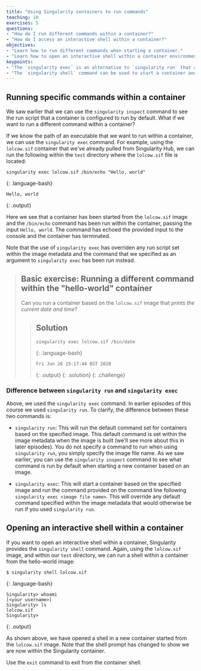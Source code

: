 ```yaml
---
title: "Using Singularity containers to run commands"
teaching: 10
exercises: 5
questions:
- "How do I run different commands within a container?"
- "How do I access an interactive shell within a container?"
objectives:
- "Learn how to run different commands when starting a container."
- "Learn how to open an interactive shell within a container environment."
keypoints:
- "The `singularity exec` is an alternative to `singularity run` that allows you to start a container running a specific command."
- "The `singularity shell` command can be used to start a container and run an interactive shell within it."
---
```


## Running specific commands within a container

We saw earlier that we can use the `singularity inspect` command to see the run script that a container is configured to run by default. What if we want to run a different command within a container?

If we know the path of an executable that we want to run within a container, we can use the `singularity exec` command. For example, using the `lolcow.sif` container that we've already pulled from Singularity Hub, we can run the following within the `test` directory where the `lolcow.sif` file is located:

~~~
singularity exec lolcow.sif /bin/echo "Hello, world"
~~~
{: .language-bash}

~~~
Hello, world
~~~
{: .output}

Here we see that a container has been started from the `lolcow.sif` image and the `/bin/echo` command has been run within the container, passing the input `Hello, world`. The command has echoed the provided input to the console and the container has terminated.

Note that the use of `singularity exec` has overriden any run script set within the image metadata and the command that we specified as an argument to `singularity exec` has been run instead.

> ## Basic exercise: Running a different command within the "hello-world" container
>
> Can you run a container based on the `lolcow.sif` image that *prints the current date and time*?
> 
> > ## Solution
> >
> > ~~~
> > singularity exec lolcow.sif /bin/date
> > ~~~
> > {: .language-bash}
> > 
> > ~~~
> > Fri Jun 26 15:17:44 BST 2020
> > ~~~
> > {: .output}
> {: .solution}
{: .challenge}


### Difference between `singularity run` and `singularity exec`

Above, we used the `singularity exec` command. In earlier episodes of this
course we used `singularity run`. To clarify, the difference between these
two commands is:

 - `singularity run`: This will run the default command set for containers
   based on the specified image. This default command is set within
   the image metadata when the image is built (we'll see more about this
   in later episodes). You do not specify a command to run when using
   `singularity run`, you simply specify the image file name. As we saw 
   earlier, you can use the `singularity inspect` command to see what command
   is run by default when starting a new container based on an image.

 - `singularity exec`: This will start a container based on the specified
   image and run the command provided on the command line following
   `singularity exec <image file name>`. This will override any default
   command specified within the image metadata that would otherwise be
   run if you used `singularity run`.

## Opening an interactive shell within a container

If you want to open an interactive shell within a container, Singularity provides the `singularity shell` command. Again, using the `lolcow.sif` image, and within our `test` directory, we can run a shell within a container from the hello-world image:

~~~
$ singularity shell lolcow.sif
~~~
{: .language-bash}

~~~
Singularity> whoami
[<your username>]
Singularity> ls
lolcow.sif
Singularity> 
~~~
{: .output}

As shown above, we have opened a shell in a new container started from the `lolcow.sif` image. Note that the shell prompt has changed to show we are now within the Singularity container.

Use the `exit` command to exit from the container shell.


